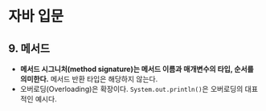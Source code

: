 # 자바 입문

## 9. 메서드

- **메서드 시그니처(method signature)는 메서드 이름과 매개변수의 타입, 순서를 의미한다.** 메서드 반환 타입은 해당하지 않는다.
- 오버로딩(Overloading)은 확장이다. `System.out.println()`은 오버로딩의 대표적인 예시다.